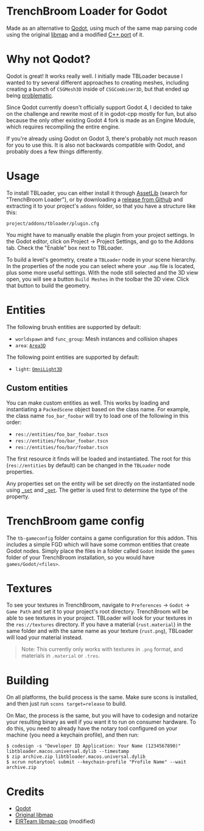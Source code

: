 # TrenchBroom Loader for Godot
Made as an alternative to [Qodot](https://github.com/QodotPlugin/qodot-plugin), using much of the
same map parsing code using the original [libmap](https://github.com/QodotPlugin/libmap) and a
modified [C++ port](https://github.com/EIRTeam/qodot/tree/4.0) of it.

# Why not Qodot?
Qodot is great! It works really well. I initially made TBLoader because I wanted to try several
different approaches to creating meshes, including creating a bunch of `CSGMesh3D` inside of
`CSGCombiner3D`, but that ended up being [problematic](https://github.com/godotengine/godot/issues/58637).

Since Qodot currently doesn't officially support Godot 4, I decided to take on the challenge and
rewrite most of it in godot-cpp mostly for fun, but also because the only other existing Godot 4
fork is made as an Engine Module, which requires recompiling the entire engine.

If you're already using Qodot on Godot 3, there's probably not much reason for you to use this. It
is also not backwards compatible with Qodot, and probably does a few things differently.

# Usage
To install TBLoader, you can either install it through [AssetLib](https://godotengine.org/asset-library/asset/1265)
(search for "TrenchBroom Loader"), or by downloading a [release from Github](https://github.com/codecat/godot-tbloader/releases)
and extracting it to your project's `addons` folder, so that you have a structure like this:
```
project/addons/tbloader/plugin.cfg
```

You might have to manually enable the plugin from your project settings. In the Godot editor, click
on Project -> Project Settings, and go to the Addons tab. Check the "Enable" box next to TBLoader.

To build a level's geometry, create a `TBLoader` node in your scene hierarchy. In the properties of
the node you can select where your `.map` file is located, plus some more useful settings. With the
node still selected and the 3D view open, you will see a button `Build Meshes` in the toolbar the 3D
view. Click that button to build the geometry.

# Entities
The following brush entities are supported by default:

* `worldspawn` and `func_group`: Mesh instances and collision shapes
* `area`: [`Area3D`](https://docs.godotengine.org/en/latest/classes/class_area3d.html)

The following point entities are supported by default:
* `light`: [`OmniLight3D`](https://docs.godotengine.org/en/latest/classes/class_omnilight3d.html)

## Custom entities
You can make custom entities as well. This works by loading and instantiating a `PackedScene` object
based on the class name. For example, the class name `foo_bar_foobar` will try to load one of the
following in this order:

* `res://entities/foo_bar_foobar.tscn`
* `res://entities/foo/bar_foobar.tscn`
* `res://entities/foo/bar/foobar.tscn`

The first resource it finds will be loaded and instantiated. The root for this (`res://entities` by
default) can be changed in the `TBLoader` node properties.

Any properties set on the entity will be set directly on the instantiated node using
[`_set`](https://docs.godotengine.org/en/latest/classes/class_object.html#class-object-method-set)
and [`_get`](https://docs.godotengine.org/en/latest/classes/class_object.html#class-object-method-get).
The getter is used first to determine the type of the property.

# TrenchBroom game config
The `tb-gameconfig` folder contains a game configuration for this addon. This includes a simple FGD
which will have some common entities that create Godot nodes. Simply place the files in a folder
called `Godot` inside the `games` folder of your TrenchBroom installation, so you would have
`games/Godot/<files>`.

# Textures
To see your textures in TrenchBroom, navigate to `Preferences` -> `Godot` -> `Game Path` and set it to your project's root directory. TrenchBroom will be able to see textures in your project. TBLoader will look for your textures in the `res://textures` directory. If you have a material (`rust.material`) in the same folder and with the same name as your texture (`rust.png`), TBLoader will load your material instead.

> Note: This currently only works with textures in `.png` format, and materials in `.material` or `.tres`.

# Building
On all platforms, the build process is the same. Make sure scons is installed, and then just run
`scons target=release` to build.

On Mac, the process is the same, but you will have to codesign and notarize your resulting binary as
well if you want it to run on consumer hardware. To do this, you need to already have the notary
tool configured on your machine (you need a keychain profile), and then run:

```
$ codesign -s "Developer ID Application: Your Name (1234567890)" libtbloader.macos.universal.dylib --timestamp
$ zip archive.zip libtbloader.macos.universal.dylib
$ xcrun notarytool submit --keychain-profile "Profile Name" --wait archive.zip
```

# Credits
* [Qodot](https://github.com/QodotPlugin/qodot-plugin)
* [Original libmap](https://github.com/QodotPlugin/libmap)
* [EIRTeam libmap-cpp](https://github.com/EIRTeam/qodot/tree/4.0) (modified)
